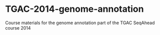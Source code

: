 TGAC-2014-genome-annotation
===========================

Course materials for the genome annotation part of the TGAC SeqAhead course 2014
